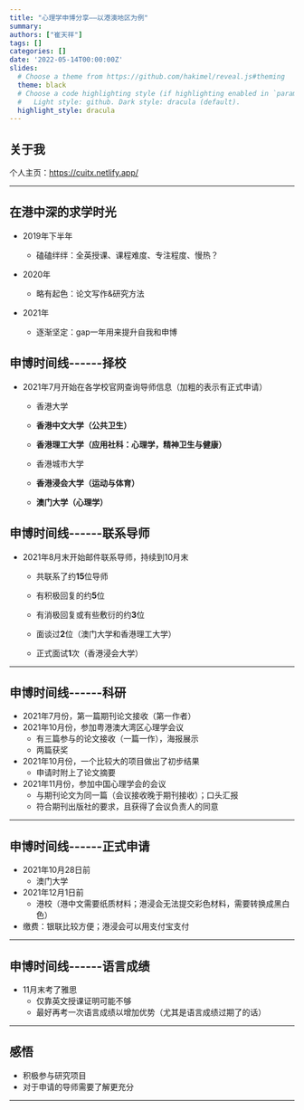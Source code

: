 ```yaml
---
title: "心理学申博分享——以港澳地区为例"
summary: 
authors: ["崔天祥"]
tags: []
categories: []
date: '2022-05-14T00:00:00Z'
slides:
  # Choose a theme from https://github.com/hakimel/reveal.js#theming
  theme: black
  # Choose a code highlighting style (if highlighting enabled in `params.toml`)
  #   Light style: github. Dark style: dracula (default).
  highlight_style: dracula
---
```

## 关于我

个人主页：<https://cuitx.netlify.app/>

---

## 在港中深的求学时光

-   2019年下半年

    -   磕磕绊绊：全英授课、课程难度、专注程度、慢热？

-   2020年

    -   略有起色：论文写作&研究方法

-   2021年

    -   逐渐坚定：gap一年用来提升自我和申博

## 申博时间线------择校

-   2021年7月开始在各学校官网查询导师信息（加粗的表示有正式申请）

    -   香港大学

    -   **香港中文大学（公共卫生）**

    -   **香港理工大学（应用社科：心理学，精神卫生与健康）**

    -   香港城市大学

    -   **香港浸会大学（运动与体育）**

    -   **澳门大学（心理学）**

## 申博时间线------联系导师

-   2021年8月末开始邮件联系导师，持续到10月末

    -   共联系了约**15**位导师

    -   有积极回复的约**5**位

    -   有消极回复或有些敷衍的约**3**位

    -   面谈过**2**位（澳门大学和香港理工大学）

    -   正式面试**1**次（香港浸会大学）

---

## 申博时间线------科研

-   2021年7月份，第一篇期刊论文接收（第一作者）
-   2021年10月份，参加粤港澳大湾区心理学会议
    -   有三篇参与的论文接收（一篇一作），海报展示
    -   两篇获奖
-   2021年10月份，一个比较大的项目做出了初步结果
    -   申请时附上了论文摘要
-   2021年11月份，参加中国心理学会的会议
    -   与期刊论文为同一篇（会议接收晚于期刊接收）；口头汇报
    -   符合期刊出版社的要求，且获得了会议负责人的同意

---

## 申博时间线------正式申请

-   2021年10月28日前
    -   澳门大学
-   2021年12月1日前
    -   港校（港中文需要纸质材料；港浸会无法提交彩色材料，需要转换成黑白色）
-   缴费：银联比较方便；港浸会可以用支付宝支付

---

## 申博时间线------语言成绩

-   11月末考了雅思
    -   仅靠英文授课证明可能不够
    -   最好再考一次语言成绩以增加优势（尤其是语言成绩过期了的话）

---

## 感悟

-   积极参与研究项目
-   对于申请的导师需要了解更充分

---
